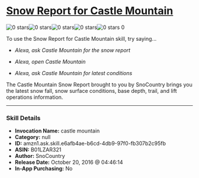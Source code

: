 # [Snow Report for Castle Mountain](http://alexa.amazon.com/#skills/amzn1.ask.skill.e6afb4ae-b6cd-4db9-97f0-fb307b2c95fb)
![0 stars](../../images/ic_star_border_black_18dp_1x.png)![0 stars](../../images/ic_star_border_black_18dp_1x.png)![0 stars](../../images/ic_star_border_black_18dp_1x.png)![0 stars](../../images/ic_star_border_black_18dp_1x.png)![0 stars](../../images/ic_star_border_black_18dp_1x.png) 0

To use the Snow Report for Castle Mountain skill, try saying...

* *Alexa, ask Castle Mountain for the snow report*

* *Alexa, open Castle Mountain*

* *Alexa, ask Castle Mountain for latest conditions*

The Castle Mountain Snow Report brought to you by SnoCountry brings you the latest snow fall, snow surface conditions,  base depth, trail, and lift operations information.

***

### Skill Details

* **Invocation Name:** castle mountain
* **Category:** null
* **ID:** amzn1.ask.skill.e6afb4ae-b6cd-4db9-97f0-fb307b2c95fb
* **ASIN:** B01LZAR321
* **Author:** SnoCountry
* **Release Date:** October 20, 2016 @ 04:46:14
* **In-App Purchasing:** No
